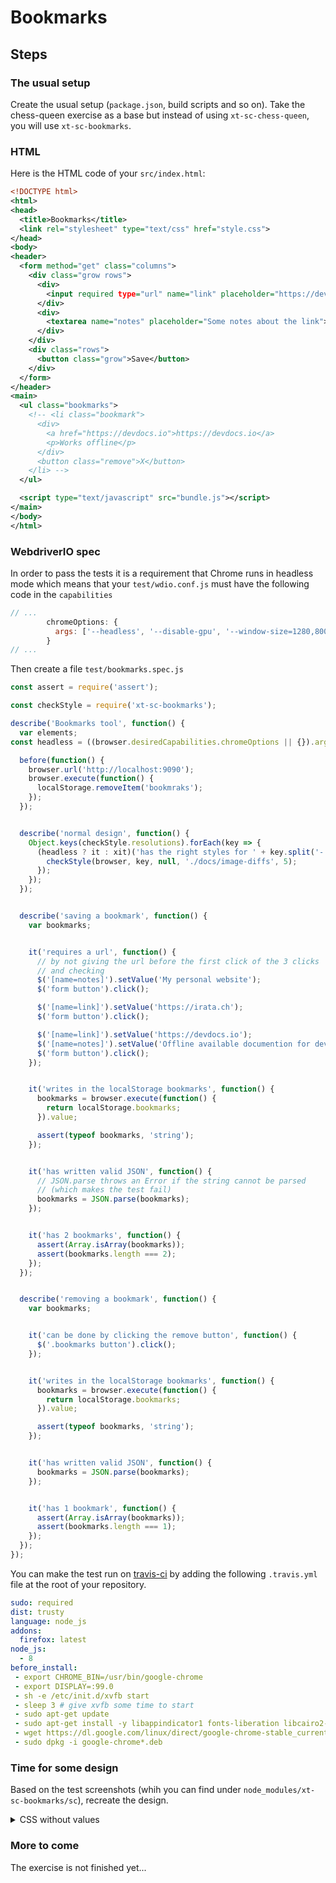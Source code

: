 # Bookmarks

## Steps

### The usual setup

Create the usual setup (`package.json`, build scripts and so on). Take the chess-queen exercise as a base but instead of using `xt-sc-chess-queen`, you will use `xt-sc-bookmarks`.

### HTML

Here is the HTML code of your `src/index.html`:

````xml
<!DOCTYPE html>
<html>
<head>
  <title>Bookmarks</title>
  <link rel="stylesheet" type="text/css" href="style.css">
</head>
<body>
<header>
  <form method="get" class="columns">
    <div class="grow rows">
      <div>
        <input required type="url" name="link" placeholder="https://devdocs.io" />
      </div>
      <div>
        <textarea name="notes" placeholder="Some notes about the link"></textarea>
      </div>
    </div>
    <div class="rows">
      <button class="grow">Save</button>
    </div>
  </form>
</header>
<main>
  <ul class="bookmarks">
    <!-- <li class="bookmark">
      <div>
        <a href="https://devdocs.io">https://devdocs.io</a>
        <p>Works offline</p>
      </div>
      <button class="remove">X</button>
    </li> -->
  </ul>

  <script type="text/javascript" src="bundle.js"></script>
</main>
</body>
</html>
````

### WebdriverIO spec

In order to pass the tests it is a requirement that Chrome runs in headless mode which means that your `test/wdio.conf.js` must have the following code in the `capabilities`
````js
// ...
        chromeOptions: {
          args: ['--headless', '--disable-gpu', '--window-size=1280,800']
        }
// ...
````

Then create a file `test/bookmarks.spec.js`

````js
const assert = require('assert');

const checkStyle = require('xt-sc-bookmarks');

describe('Bookmarks tool', function() {
  var elements;
const headless = ((browser.desiredCapabilities.chromeOptions || {}).args || []).indexOf('--headless') > -1;

  before(function() {
    browser.url('http://localhost:9090');
    browser.execute(function() {
      localStorage.removeItem('bookmraks');
    });
  });


  describe('normal design', function() {
    Object.keys(checkStyle.resolutions).forEach(key => {
      (headless ? it : xit)('has the right styles for ' + key.split('-').join(' '), function () {
        checkStyle(browser, key, null, './docs/image-diffs', 5);
      });
    });
  });


  describe('saving a bookmark', function() {
    var bookmarks;


    it('requires a url', function() {
      // by not giving the url before the first click of the 3 clicks
      // and checking
      $('[name=notes]').setValue('My personal website');
      $('form button').click();

      $('[name=link]').setValue('https://irata.ch');
      $('form button').click();

      $('[name=link]').setValue('https://devdocs.io');
      $('[name=notes]').setValue('Offline available documention for development');
      $('form button').click();
    });


    it('writes in the localStorage bookmarks', function() {
      bookmarks = browser.execute(function() {
        return localStorage.bookmarks;
      }).value;

      assert(typeof bookmarks, 'string');
    });


    it('has written valid JSON', function() {
      // JSON.parse throws an Error if the string cannot be parsed
      // (which makes the test fail)
      bookmarks = JSON.parse(bookmarks);
    });


    it('has 2 bookmarks', function() {
      assert(Array.isArray(bookmarks));
      assert(bookmarks.length === 2);
    });
  });


  describe('removing a bookmark', function() {
    var bookmarks;


    it('can be done by clicking the remove button', function() {
      $('.bookmarks button').click();
    });


    it('writes in the localStorage bookmarks', function() {
      bookmarks = browser.execute(function() {
        return localStorage.bookmarks;
      }).value;

      assert(typeof bookmarks, 'string');
    });


    it('has written valid JSON', function() {
      bookmarks = JSON.parse(bookmarks);
    });


    it('has 1 bookmark', function() {
      assert(Array.isArray(bookmarks));
      assert(bookmarks.length === 1);
    });
  });
});
````

You can make the test run on [travis-ci](https://travis-ci.org) by adding the following `.travis.yml` file at the root of your repository.

````yml
sudo: required
dist: trusty
language: node_js
addons:
  firefox: latest
node_js:
  - 8
before_install:
 - export CHROME_BIN=/usr/bin/google-chrome
 - export DISPLAY=:99.0
 - sh -e /etc/init.d/xvfb start
 - sleep 3 # give xvfb some time to start
 - sudo apt-get update
 - sudo apt-get install -y libappindicator1 fonts-liberation libcairo2-dev libjpeg8-dev libpango1.0-dev libgif-dev build-essential g++
 - wget https://dl.google.com/linux/direct/google-chrome-stable_current_amd64.deb
 - sudo dpkg -i google-chrome*.deb

````


### Time for some design

Based on the test screenshots (whih you can find under `node_modules/xt-sc-bookmarks/sc`), recreate the design.

<details>
  <summary>CSS without values</summary>
  
````scss
*,
*:before,
*:after {
  box-sizing: /* ... */;
}

body {
  margin: /* ... */;
  padding: /* ... */;
  display: /* ... */;
  flex-direction: /* ... */;
  font-family: /* ... */;
  background-color: /* ... */;
  color: /* ... */;
}

body > header {
  background-color: /* ... */;
}

form,
.bookmarks {
  min-width: /* ... */;
  max-width: /* ... */;
  margin: /* ... */;
  padding: /* ... */;
}

form {
  input,
  textarea,
  button {
    font-size: /* ... */;
    border: /* ... */;
  }

  input,
  textarea {
    width: /* ... */;
    margin: /* ... */;
    padding: /* ... */;
    font-family: /* ... */;
    display: /* ... */;
  }

  input {
    border-radius: /* ... */;
  }

  textarea {
    border-radius: /* ... */;
    border-top: /* ... */;
  }

  button {
    border-left: /* ... */;
    border-radius: /* ... */;
  }
}



.columns,
.rows {
  display: /* ... */;
}

.columns {
  flex-direction: /* ... */;
}

.rows {
  flex-direction: /* ... */;
}

.grow {
  flex-grow: /* ... */;
}


.bookmarks {
  list-style: /* ... */;

  > li {
    border: /* ... */;
    border-radius: /* ... */;
    background-color: /* ... */;
    padding: /* ... */;
    margin: /* ... */;
    position: /* ... */;
  }

  a {
    font-size: /* ... */;
    text-decoration: /* ... */;
    color: /* ... */;
  }
}

.remove {
  display: /* ... */;
  text-align: /* ... */;
  width: /* ... */;
  height: /* ... */;
  padding: /* ... */;
  border-radius: /* ... */;
  border: /* ... */;
  position: /* ... */;
  right: /* ... */;
  top: /* ... */;
}
````
  
</details>

### More to come

The exercise is not finished yet...